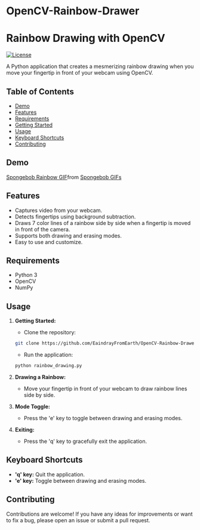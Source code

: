 # OpenCV-Rainbow-Drawer

# Rainbow Drawing with OpenCV

[![License](https://img.shields.io/badge/License-MIT-blue.svg)](https://opensource.org/licenses/MIT)

A Python application that creates a mesmerizing rainbow drawing when you move your fingertip in front of your webcam using OpenCV.

## Table of Contents

- [Demo](#demo)
- [Features](#features)
- [Requirements](#requirements)
- [Getting Started](#getting-started)
- [Usage](#usage)
- [Keyboard Shortcuts](#keyboard-shortcuts)
- [Contributing](#contributing)


## Demo

<div class="tenor-gif-embed" data-postid="11766571" data-share-method="host" data-aspect-ratio="1.33133" data-width="100%"><a href="https://tenor.com/view/spongebob-rainbow-gif-11766571">Spongebob Rainbow GIF</a>from <a href="https://tenor.com/search/spongebob-gifs">Spongebob GIFs</a></div> <script type="text/javascript" async src="https://tenor.com/embed.js"></script>

## Features

- Captures video from your webcam.
- Detects fingertips using background subtraction.
- Draws 7 color lines of a rainbow side by side when a fingertip is moved in front of the camera.
- Supports both drawing and erasing modes.
- Easy to use and customize.

## Requirements

- Python 3
- OpenCV
- NumPy


## Usage

1. **Getting Started:**

    - Clone the repository:
    
    ```bash
    git clone https://github.com/EaindrayFromEarth/OpenCV-Rainbow-Drawer.git
    
    ```

    - Run the application:

    ```bash
    python rainbow_drawing.py
    ```

2. **Drawing a Rainbow:**

    - Move your fingertip in front of your webcam to draw rainbow lines side by side.

3. **Mode Toggle:**

    - Press the 'e' key to toggle between drawing and erasing modes.

4. **Exiting:**

    - Press the 'q' key to gracefully exit the application.

## Keyboard Shortcuts

- **'q' key:** Quit the application.
- **'e' key:** Toggle between drawing and erasing modes.

## Contributing

Contributions are welcome! If you have any ideas for improvements or want to fix a bug, please open an issue or submit a pull request.

